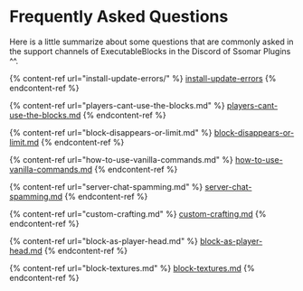 # Frequently Asked Questions

Here is a little summarize about some questions that are commonly asked in the support channels of ExecutableBlocks in the Discord of Ssomar Plugins ^^.

{% content-ref url="install-update-errors/" %}
[install-update-errors](install-update-errors/)
{% endcontent-ref %}

{% content-ref url="players-cant-use-the-blocks.md" %}
[players-cant-use-the-blocks.md](players-cant-use-the-blocks.md)
{% endcontent-ref %}

{% content-ref url="block-disappears-or-limit.md" %}
[block-disappears-or-limit.md](block-disappears-or-limit.md)
{% endcontent-ref %}

{% content-ref url="how-to-use-vanilla-commands.md" %}
[how-to-use-vanilla-commands.md](how-to-use-vanilla-commands.md)
{% endcontent-ref %}

{% content-ref url="server-chat-spamming.md" %}
[server-chat-spamming.md](server-chat-spamming.md)
{% endcontent-ref %}

{% content-ref url="custom-crafting.md" %}
[custom-crafting.md](custom-crafting.md)
{% endcontent-ref %}

{% content-ref url="block-as-player-head.md" %}
[block-as-player-head.md](block-as-player-head.md)
{% endcontent-ref %}

{% content-ref url="block-textures.md" %}
[block-textures.md](block-textures.md)
{% endcontent-ref %}
